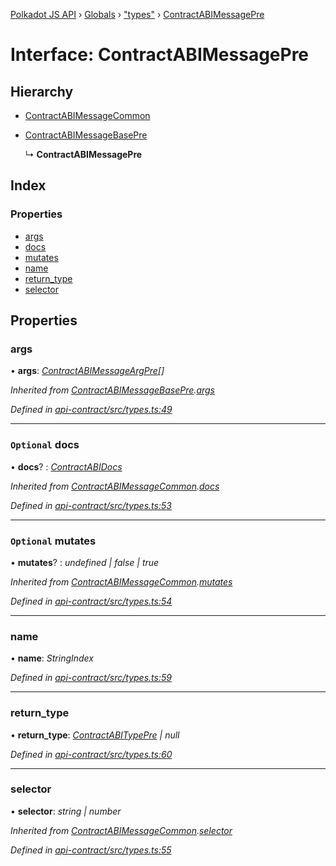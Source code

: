 [Polkadot JS API](../README.md) › [Globals](../globals.md) › ["types"](../modules/_types_.md) › [ContractABIMessagePre](_types_.contractabimessagepre.md)

# Interface: ContractABIMessagePre

## Hierarchy

* [ContractABIMessageCommon](_types_.contractabimessagecommon.md)

* [ContractABIMessageBasePre](_types_.contractabimessagebasepre.md)

  ↳ **ContractABIMessagePre**

## Index

### Properties

* [args](_types_.contractabimessagepre.md#args)
* [docs](_types_.contractabimessagepre.md#optional-docs)
* [mutates](_types_.contractabimessagepre.md#optional-mutates)
* [name](_types_.contractabimessagepre.md#name)
* [return_type](_types_.contractabimessagepre.md#return_type)
* [selector](_types_.contractabimessagepre.md#selector)

## Properties

###  args

• **args**: *[ContractABIMessageArgPre](../modules/_types_.md#contractabimessageargpre)[]*

*Inherited from [ContractABIMessageBasePre](_types_.contractabimessagebasepre.md).[args](_types_.contractabimessagebasepre.md#args)*

*Defined in [api-contract/src/types.ts:49](https://github.com/polkadot-js/api/blob/774f41e6db/packages/api-contract/src/types.ts#L49)*

___

### `Optional` docs

• **docs**? : *[ContractABIDocs](../modules/_types_.md#contractabidocs)*

*Inherited from [ContractABIMessageCommon](_types_.contractabimessagecommon.md).[docs](_types_.contractabimessagecommon.md#optional-docs)*

*Defined in [api-contract/src/types.ts:53](https://github.com/polkadot-js/api/blob/774f41e6db/packages/api-contract/src/types.ts#L53)*

___

### `Optional` mutates

• **mutates**? : *undefined | false | true*

*Inherited from [ContractABIMessageCommon](_types_.contractabimessagecommon.md).[mutates](_types_.contractabimessagecommon.md#optional-mutates)*

*Defined in [api-contract/src/types.ts:54](https://github.com/polkadot-js/api/blob/774f41e6db/packages/api-contract/src/types.ts#L54)*

___

###  name

• **name**: *StringIndex*

*Defined in [api-contract/src/types.ts:59](https://github.com/polkadot-js/api/blob/774f41e6db/packages/api-contract/src/types.ts#L59)*

___

###  return_type

• **return_type**: *[ContractABITypePre](_types_.contractabitypepre.md) | null*

*Defined in [api-contract/src/types.ts:60](https://github.com/polkadot-js/api/blob/774f41e6db/packages/api-contract/src/types.ts#L60)*

___

###  selector

• **selector**: *string | number*

*Inherited from [ContractABIMessageCommon](_types_.contractabimessagecommon.md).[selector](_types_.contractabimessagecommon.md#selector)*

*Defined in [api-contract/src/types.ts:55](https://github.com/polkadot-js/api/blob/774f41e6db/packages/api-contract/src/types.ts#L55)*
